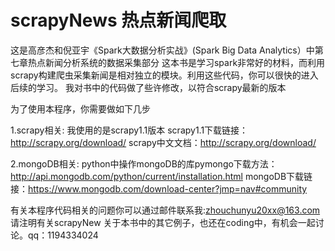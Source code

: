 # scrapyNews 热点新闻爬取
这是高彦杰和倪亚宇《Spark大数据分析实战》(Spark Big Data Analytics）中第七章热点新闻分析系统的数据采集部分
这本书是学习spark非常好的材料，而利用scrapy构建爬虫采集新闻是相对独立的模块。利用这些代码，你可以很快的进入后续的学习。
我对书中的代码做了些许修改，以符合scrapy最新的版本

为了使用本程序，你需要做如下几步

1.scrapy相关:
我使用的是scrapy1.1版本
scrapy1.1下载链接：http://scrapy.org/download/
scrapy中文文档：http://scrapy.org/download/

2.mongoDB相关:
python中操作mongoDB的库pymongo下载方法：http://api.mongodb.com/python/current/installation.html
mongoDB下载链接：https://www.mongodb.com/download-center?jmp=nav#community

有关本程序代码相关的问题你可以通过邮件联系我:zhouchunyu20xx@163.com 请注明有关scrapyNew
关于本书中的其它例子，也还在coding中，有机会一起讨论。qq：1194334024

